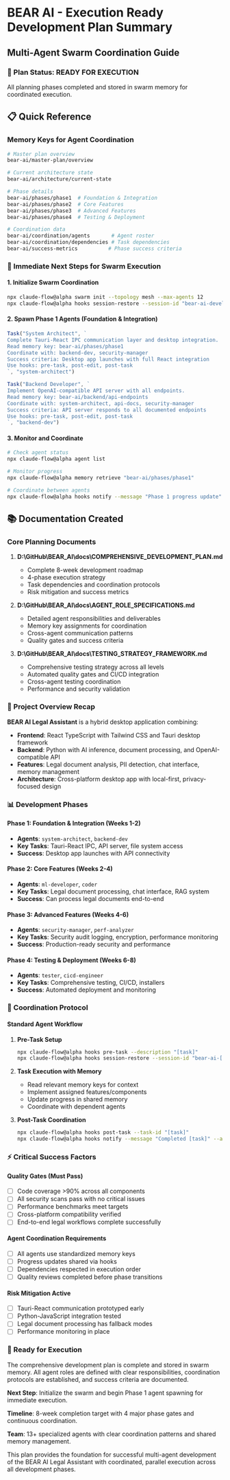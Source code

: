 # BEAR AI - Execution Ready Development Plan Summary
## Multi-Agent Swarm Coordination Guide

### 🎯 Plan Status: READY FOR EXECUTION
All planning phases completed and stored in swarm memory for coordinated execution.

## 📋 Quick Reference

### Memory Keys for Agent Coordination
```bash
# Master plan overview
bear-ai/master-plan/overview

# Current architecture state
bear-ai/architecture/current-state

# Phase details
bear-ai/phases/phase1  # Foundation & Integration
bear-ai/phases/phase2  # Core Features  
bear-ai/phases/phase3  # Advanced Features
bear-ai/phases/phase4  # Testing & Deployment

# Coordination data
bear-ai/coordination/agents       # Agent roster
bear-ai/coordination/dependencies # Task dependencies
bear-ai/success-metrics          # Phase success criteria
```

### 🚀 Immediate Next Steps for Swarm Execution

#### 1. Initialize Swarm Coordination
```bash
npx claude-flow@alpha swarm init --topology mesh --max-agents 12
npx claude-flow@alpha hooks session-restore --session-id "bear-ai-development-plan"
```

#### 2. Spawn Phase 1 Agents (Foundation & Integration)
```javascript
Task("System Architect", `
Complete Tauri-React IPC communication layer and desktop integration.
Read memory key: bear-ai/phases/phase1
Coordinate with: backend-dev, security-manager
Success criteria: Desktop app launches with full React integration
Use hooks: pre-task, post-edit, post-task
`, "system-architect")

Task("Backend Developer", `
Implement OpenAI-compatible API server with all endpoints.
Read memory key: bear-ai/backend/api-endpoints  
Coordinate with: system-architect, api-docs, security-manager
Success criteria: API server responds to all documented endpoints
Use hooks: pre-task, post-edit, post-task
`, "backend-dev")
```

#### 3. Monitor and Coordinate
```bash
# Check agent status
npx claude-flow@alpha agent list

# Monitor progress
npx claude-flow@alpha memory retrieve "bear-ai/phases/phase1"

# Coordinate between agents
npx claude-flow@alpha hooks notify --message "Phase 1 progress update" --agents "task-orchestrator"
```

## 📚 Documentation Created

### Core Planning Documents
1. **D:\GitHub\BEAR_AI\docs\COMPREHENSIVE_DEVELOPMENT_PLAN.md**
   - Complete 8-week development roadmap
   - 4-phase execution strategy
   - Task dependencies and coordination protocols
   - Risk mitigation and success metrics

2. **D:\GitHub\BEAR_AI\docs\AGENT_ROLE_SPECIFICATIONS.md**
   - Detailed agent responsibilities and deliverables  
   - Memory key assignments for coordination
   - Cross-agent communication patterns
   - Quality gates and success criteria

3. **D:\GitHub\BEAR_AI\docs\TESTING_STRATEGY_FRAMEWORK.md**
   - Comprehensive testing strategy across all levels
   - Automated quality gates and CI/CD integration
   - Cross-agent testing coordination
   - Performance and security validation

### 🎯 Project Overview Recap

**BEAR AI Legal Assistant** is a hybrid desktop application combining:
- **Frontend**: React TypeScript with Tailwind CSS and Tauri desktop framework
- **Backend**: Python with AI inference, document processing, and OpenAI-compatible API
- **Features**: Legal document analysis, PII detection, chat interface, memory management
- **Architecture**: Cross-platform desktop app with local-first, privacy-focused design

### 📊 Development Phases

#### Phase 1: Foundation & Integration (Weeks 1-2)
- **Agents**: `system-architect`, `backend-dev`
- **Key Tasks**: Tauri-React IPC, API server, file system access
- **Success**: Desktop app launches with API connectivity

#### Phase 2: Core Features (Weeks 2-4)  
- **Agents**: `ml-developer`, `coder`
- **Key Tasks**: Legal document processing, chat interface, RAG system
- **Success**: Can process legal documents end-to-end

#### Phase 3: Advanced Features (Weeks 4-6)
- **Agents**: `security-manager`, `perf-analyzer`
- **Key Tasks**: Security audit logging, encryption, performance monitoring  
- **Success**: Production-ready security and performance

#### Phase 4: Testing & Deployment (Weeks 6-8)
- **Agents**: `tester`, `cicd-engineer`
- **Key Tasks**: Comprehensive testing, CI/CD, installers
- **Success**: Automated deployment and monitoring

### 🔄 Coordination Protocol

#### Standard Agent Workflow
1. **Pre-Task Setup**
   ```bash
   npx claude-flow@alpha hooks pre-task --description "[task]"
   npx claude-flow@alpha hooks session-restore --session-id "bear-ai-[phase]"
   ```

2. **Task Execution with Memory**
   - Read relevant memory keys for context
   - Implement assigned features/components  
   - Update progress in shared memory
   - Coordinate with dependent agents

3. **Post-Task Coordination**
   ```bash
   npx claude-flow@alpha hooks post-task --task-id "[task]"
   npx claude-flow@alpha hooks notify --message "Completed [task]" --agents "[next-agents]"
   ```

### ⚡ Critical Success Factors

#### Quality Gates (Must Pass)
- [ ] Code coverage >90% across all components
- [ ] All security scans pass with no critical issues  
- [ ] Performance benchmarks meet targets
- [ ] Cross-platform compatibility verified
- [ ] End-to-end legal workflows complete successfully

#### Agent Coordination Requirements
- [ ] All agents use standardized memory keys
- [ ] Progress updates shared via hooks
- [ ] Dependencies respected in execution order
- [ ] Quality reviews completed before phase transitions

#### Risk Mitigation Active
- [ ] Tauri-React communication prototyped early
- [ ] Python-JavaScript integration tested
- [ ] Legal document processing has fallback modes
- [ ] Performance monitoring in place

### 🎯 Ready for Execution

The comprehensive development plan is complete and stored in swarm memory. All agent roles are defined with clear responsibilities, coordination protocols are established, and success criteria are documented.

**Next Step**: Initialize the swarm and begin Phase 1 agent spawning for immediate execution.

**Timeline**: 8-week completion target with 4 major phase gates and continuous coordination.

**Team**: 13+ specialized agents with clear coordination patterns and shared memory management.

This plan provides the foundation for successful multi-agent development of the BEAR AI Legal Assistant with coordinated, parallel execution across all development phases.